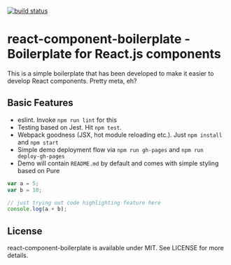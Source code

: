 [![build status](https://secure.travis-ci.org/bebraw/react-component-boilerplate.png)](http://travis-ci.org/bebraw/react-component-boilerplate)
# react-component-boilerplate - Boilerplate for React.js components

This is a simple boilerplate that has been developed to make it easier to develop React components. Pretty meta, eh?

## Basic Features

* eslint. Invoke `npm run lint` for this
* Testing based on Jest. Hit `npm test`.
* Webpack goodness (JSX, hot module reloading etc.). Just `npm install` and `npm start`
* Simple demo deployment flow via `npm run gh-pages` and `npm run deploy-gh-pages`
* Demo will contain `README.md` by default and comes with simple styling based on Pure

```js
var a = 5;
var b = 10;

// just trying out code highlighting feature here
console.log(a + b);
```

## License

react-component-boilerplate is available under MIT. See LICENSE for more details.

